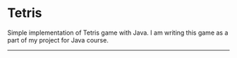 # Tetris
Simple implementation of Tetris game with Java.
 I am writing this game as a part of my project for Java course.
___